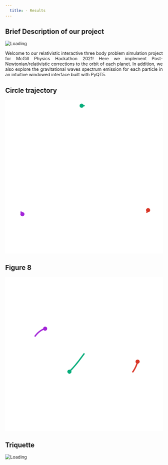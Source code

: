 ```yaml
---
  title: - Results
---
```


<h2>Brief Description of our project</h2>

<img src="/images/Triquette.gif" alt="Loading" title="Loading" class="center" />

<p style="text-align:justify">Welcome to our relativistic interactive three body problem simulation project for McGill Physics Hackathon 2021! Here we implement Post-Newtonian/relativistic corrections to the orbit of each planet. In addition, we also explore the gravitational waves spectrum emission for each particle in an intuitive windowed interface built with PyQT5.
</p>

<h2>Circle trajectory </h2>

<img src="/images/Circle.gif" alt="Loading" title="Loading" class="center" />



<h2>Figure 8 </h2>

<img src="/images/figure_8.gif" alt="Loading" title="Loading" class="center" />



<h2>Triquette </h2>

<img src="/images/Triquette.gif " alt="Loading" title="Loading" class="center" />



